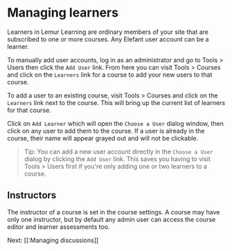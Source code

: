 # Managing learners

Learners in Lemur Learning are ordinary members of your site that are subscribed
to one or more courses. Any Elefant user account can be a learner.

To manually add user accounts, log in as an administrator and go to Tools > Users
then click the `Add User` link. From here you can visit Tools > Courses and click
on the `Learners` link for a course to add your new users to that course.

To add a user to an existing course, visit Tools > Courses and click on the
`Learners` link next to the course. This will bring up the current list of
learners for that course.

Click on `Add Learner` which will open the `Choose a User` dialog window, then
click on any user to add them to the course. If a user is already in the course,
their name will appear grayed out and will not be clickable.

> Tip: You can add a new user account directly in the `Choose a User` dialog by
> clicking the `Add User` link. This saves you having to visit Tools > Users
> first if you're only adding one or two learners to a course.

## Instructors

The instructor of a course is set in the course settings. A course may have only
one instructor, but by default any admin user can access the course editor and
learner assessments too.

Next: [[:Managing discussions]]
